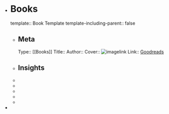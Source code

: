 - # Books
  template:: Book Template
  template-including-parent:: false
	- ## Meta
	  Type:: [[Books]]
	  Title::
	  Author::
	  Cover:: ![imagelink](  )
	  Link:: [Goodreads]()
	- ## Insights
	-
	-
	-
	-
	-
-